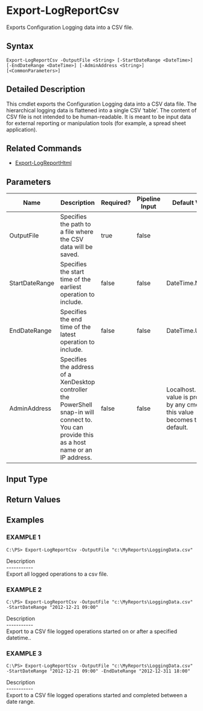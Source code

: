 ﻿# Export-LogReportCsv

   Exports Configuration Logging data into a CSV file.

## Syntax
```
Export-LogReportCsv -OutputFile <String> [-StartDateRange <DateTime>] [-EndDateRange <DateTime>] [-AdminAddress <String>] [<CommonParameters>]
```

## Detailed Description
   This cmdlet exports the Configuration Logging data into a CSV data file. The hierarchical logging data is flattened into a single CSV ‘table’. The content of CSV file is not intended to be human-readable. It is meant to be input data for external reporting or manipulation tools (for example, a spread sheet application).

## Related Commands
  * [Export-LogReportHtml](Export-LogReportHtml.html)
## Parameters

| Name   | Description | Required? | Pipeline Input | Default Value |
| --- | --- | --- | --- | --- |
| OutputFile | Specifies the path to a file where the CSV data will be saved. | true | false |  |
| StartDateRange | Specifies the start time of the earliest operation to include. | false | false | DateTime.Min |
| EndDateRange | Specifies the end time of the latest operation to include. | false | false | DateTime.UtcNow |
| AdminAddress | Specifies the address of a XenDesktop controller the PowerShell snap-in will connect to. You can provide this as a host name or an IP address. | false | false | Localhost. Once a value is provided by any cmdlet, this value becomes the default. |

## Input Type
### 
   
## Return Values
### 
   
## Examples

### EXAMPLE 1
```
C:\PS> Export-LogReportCsv -OutputFile "c:\MyReports\LoggingData.csv"
```
   Description<br>-----------<br>Export all logged operations to a csv file.
### EXAMPLE 2
```
C:\PS> Export-LogReportCsv -OutputFile "c:\MyReports\LoggingData.csv" -StartDateRange "2012-12-21 09:00"
```
   Description<br>-----------<br>Export to a CSV file logged operations started on or after a specified datetime..
### EXAMPLE 3
```
C:\PS> Export-LogReportCsv -OutputFile "c:\MyReports\LoggingData.csv" -StartDateRange "2012-12-21 09:00" -EndDateRange "2012-12-311 18:00"
```
   Description<br>-----------<br>Export to a CSV file logged operations started and completed between a date range.
